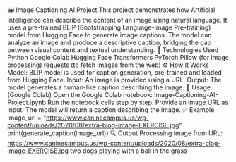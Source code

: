 🖼️ Image Captioning AI Project
This project demonstrates how Artificial Intelligence can describe the content of an image using natural language. It uses a pre-trained BLIP (Bootstrapping Language-Image Pre-training) model from Hugging Face to generate image captions. The model can analyze an image and produce a descriptive caption, bridging the gap between visual content and textual understanding.
🚀 Technologies Used
Python
Google Colab
Hugging Face Transformers
PyTorch
Pillow (for image processing)
requests (to fetch images from the web)
⚙️ How It Works
Model: BLIP model is used for caption generation, pre-trained and loaded from Hugging Face.
Input: An image is provided using a URL.
Output: The model generates a human-like caption describing the image.
📌 Usage (Google Colab)
Open the Google Colab notebook:
Image-Captioning-AI-Project.ipynb
Run the notebook cells step by step.
Provide an image URL as input.
The model will return a caption describing the image.
✅ Example
image_url = "https://www.caninecampus.us/wp-content/uploads/2020/08/extra-blog-image-EXERCISE.jpg"
print(generate_caption(image_url))
🔍 Output 
Processing image from URL: https://www.caninecampus.us/wp-content/uploads/2020/08/extra-blog-image-EXERCISE.jpg
two dogs playing with a ball in the grass


